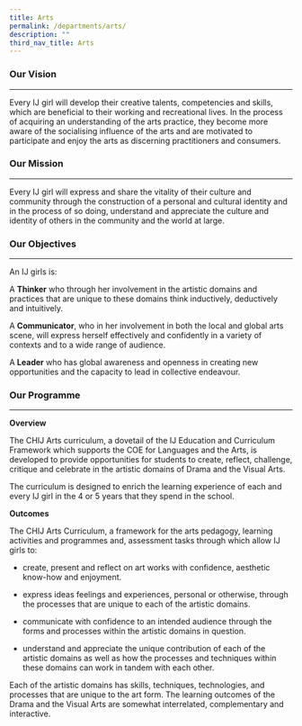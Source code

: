```yaml
---
title: Arts
permalink: /departments/arts/
description: ""
third_nav_title: Arts
---
```

### Our Vision

* * *

Every IJ girl will develop their creative talents, competencies and skills, which are beneficial to their working and recreational lives. In the process of acquiring an understanding of the arts practice, they become more aware of the socialising influence of the arts and are motivated to participate and enjoy the arts as discerning practitioners and consumers.

### Our Mission

* * *

Every IJ girl will express and share the vitality of their culture and community through the construction of a personal and cultural identity and in the process of so doing, understand and appreciate the culture and identity of others in the community and the world at large.

### Our Objectives

* * *

An IJ girls is:

  

A **Thinker** who through her involvement in the artistic domains and practices that are unique to these domains think inductively, deductively and intuitively.

  

A **Communicator**, who in her involvement in both the local and global arts scene, will express herself effectively and confidently in a variety of contexts and to a wide range of audience.

  

A **Leader** who has global awareness and openness in creating new opportunities and the capacity to lead in collective endeavour.

### Our Programme

* * *

**Overview**

  

The CHIJ Arts curriculum, a dovetail of the IJ Education and Curriculum Framework which supports the COE for Languages and the Arts, is developed to provide opportunities for students to create, reflect, challenge, critique and celebrate in the artistic domains of Drama and the Visual Arts.

  

The curriculum is designed to enrich the learning experience of each and every IJ girl in the 4 or 5 years that they spend in the school.

  

**Outcomes**

  

The CHIJ Arts Curriculum, a framework for the arts pedagogy, learning activities and programmes and, assessment tasks through which allow IJ girls to:

  

*   create, present and reflect on art works with confidence, aesthetic know-how and enjoyment.  
    
*   express ideas feelings and experiences, personal or otherwise, through the processes that are unique to each of the artistic domains.  
    
*   communicate with confidence to an intended audience through the forms and processes within the artistic domains in question.  
    
*   understand and appreciate the unique contribution of each of the artistic domains as well as how the processes and techniques within these domains can work in tandem with each other.  
    

  

Each of the artistic domains has skills, techniques, technologies, and processes that are unique to the art form. The learning outcomes of the Drama and the Visual Arts are somewhat interrelated, complementary and interactive.